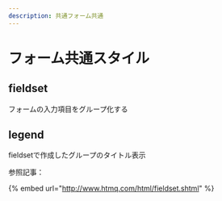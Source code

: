 ```yaml
---
description: 共通フォーム共通
---
```


# フォーム共通スタイル

## fieldset

フォームの入力項目をグループ化する



## legend

fieldsetで作成したグループのタイトル表示











参照記事：

{% embed url="http://www.htmq.com/html/fieldset.shtml" %}
